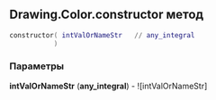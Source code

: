 ## Drawing.Color.constructor метод


```lua
constructor( intValOrNameStr   // any_integral
           )
```


### Параметры

**intValOrNameStr** (**any_integral**) - ![intValOrNameStr]

